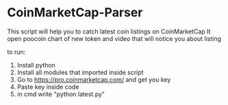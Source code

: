 # CoinMarketCap-Parser

This script will help you to catch latest coin listings on CoinMarketCap
It open poocoin chart of new token and video that will notice you about listing

to run:
1. Install python
2. Install all modules that imported inside script
3. Go to https://pro.coinmarketcap.com/ and get you key
4. Paste key inside code 
5. in cmd write "python latest.py"
